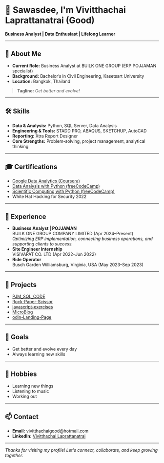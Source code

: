 # 🙏 Sawasdee, I'm Vivitthachai Laprattanatrai (Good) <!-- (MASTERGROOT) -->

**Business Analyst | Data Enthusiast | Lifelong Learner**

---

## 🚀 About Me

- **Current Role:** Business Analyst at BUILK ONE GROUP (ERP POJJAMAN specialist)
- **Background:** Bachelor’s in Civil Engineering, Kasetsart University
- **Location:** Bangkok, Thailand

> **Tagline:** _Get better and evolve!_

---

## 🛠️ Skills

- **Data & Analysis:** Python, SQL Server, Data Analysis
- **Engineering & Tools:** STADD PRO, ABAQUS, SKETCHUP, AutoCAD
- **Reporting:** Xtra Report Designer
- **Core Strengths:** Problem-solving, project management, analytical thinking

---

## 🎓 Certifications

- [Google Data Analytics (Coursera)](https://coursera.org/share/76a75c537b9a35d55da0a2cf7dcf22eb)
- [Data Analysis with Python (freeCodeCamp)](https://freecodecamp.org/certification/Mastergroot/data-analysis-with-python-v7)
- [Scientific Computing with Python (freeCodeCamp)](https://freecodecamp.org/certification/Mastergroot/scientific-computing-with-python-v7)
- White Hat Hacking for Security 2022

---

## 💼 Experience

- **Business Analyst | POJJAMAN**  
  BUILK ONE GROUP COMPANY LIMITED (Apr 2024–Present)  
  _Optimizing ERP implementation, connecting business operations, and supporting clients to success._
- **Site Engineer Internship**  
  VISIVAPAT CO. LTD (Apr 2022–Jun 2022)
- **Ride Operator**  
  Busch Garden Williamsburg, Virginia, USA (May 2023–Sep 2023)

---

## 🌟 Projects

- [PJM_SQL_CODE](https://github.com/MASTERGROOT/PJM_SQL_CODE)
- [Rock-Paper-Scissor](https://github.com/MASTERGROOT/Rock-Paper-Scissor)
- [javascript-exercises](https://github.com/MASTERGROOT/javascript-exercises)
- [MicroBlog](https://github.com/MASTERGROOT/MicroBlog)
- [odin-Landing-Page](https://github.com/MASTERGROOT/odin-Landing-Page)

---

## 🎯 Goals

- Get better and evolve every day
- Always learning new skills

---

## 🎵 Hobbies

- Learning new things
- Listening to music
- Working out

---

## 📫 Contact

- **Email:** [vivitthachaigood@hotmail.com](mailto:vivitthachaigood@hotmail.com)
- **LinkedIn:** [Vivitthachai Laprattanatrai](https://www.linkedin.com/in/vivitthachai-laprattanatrai-6a1aa2267)

---

_Thanks for visiting my profile! Let's connect, collaborate, and keep growing together._

